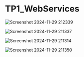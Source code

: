 # TP1_WebServices




![Screenshot 2024-11-29 212339](https://github.com/user-attachments/assets/e4d17461-20fa-480b-b3c0-550108f4cbb9)


![Screenshot 2024-11-29 211337](https://github.com/user-attachments/assets/9e222e61-3161-436d-b6d0-038f95c63ce0)


![Screenshot 2024-11-29 211314](https://github.com/user-attachments/assets/44c476f8-07c1-472e-80bb-5e2e6e49d103)


![Screenshot 2024-11-29 211350](https://github.com/user-attachments/assets/9544ee0d-0828-4aae-9209-5b661e34990e)
